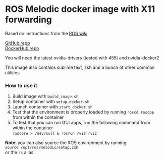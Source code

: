 # ROS Melodic docker image with X11 forwarding

Based on instructions from the [ROS wiki](http://wiki.ros.org/docker/Tutorials/Hardware%20Acceleration)  

[GitHub repo](https://github.com/DLopezMadrid/ros-melodic-gui-docker)  
[DockerHub repo](https://hub.docker.com/repository/docker/dlopezmadrid/ros-melodic-gui-docker)  

You will need the latest nvidia-drivers (tested with 455) and nvidia-docker2  

This image also contains sublime text, zsh and a bunch of other common utilities  

### How to use it
1. Build image with `build_image.sh`  
2. Setup container with `setup_docker.sh`  
3. Launch container with `start_docker.sh`  
4. Test that the environment is properly loaded by running `roscd roscpp` from within the container
5. To test that you can run GUI apps, run the following command from within the container  
`roscore > /dev/null & rosrun rviz rviz`  
  
**Note**: you can also source the ROS environment by running  
`source /opt/ros/melodic/setup.zsh`  
or the `rs` alias  

